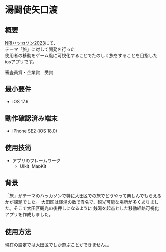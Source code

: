 # 湯闘使矢口渡
## 概要

[NRIハッカソン2023](https://bitconnect.nri.co.jp/2023/)にて、  
テーマ「旅」に対して開発を行った  
使用者の移動をゲーム風に可視化することでたのしく旅をすることを目指したiosアプリです。

審査員賞・企業賞　受賞

## 最小要件
- iOS 17.6

## 動作確認済み端末
- iPhone SE2 (iOS 18.0)

## 使用技術
- アプリのフレームワーク
    - UIkit, MapKit

## 背景
「旅」がテーマのハッカソンで特に大田区での旅でどうやって楽しんでもらえるかが課題でした。
大田区は銭湯の数で有名で、観光可能な場所が多くありました。そこで大田区観光の後押しになるように
銭湯を起点とした移動経路可視化アプリを作成しました。

## 使用方法
現在の設定では大田区でしか遊ぶことができません。。
